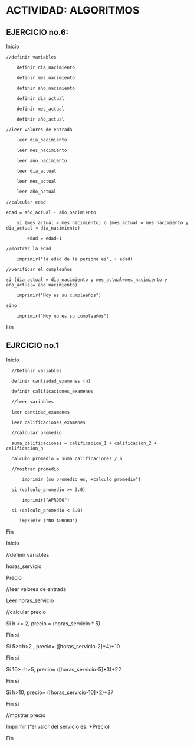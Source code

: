 # ACTIVIDAD: ALGORITMOS

## EJERCICIO no.6:

Inicio

    //definir variables

        definir dia_nacimiento

        definir mes_nacimiento

        definir año_nacimiento

        definir dia_actual

        definir mes_actual

        definir año_actual      

    //leer valores de entrada

        leer dia_nacimiento

        leer mes_nacimiento

        leer año_nacimiento

        leer dia_actual

        leer mes_actual

        leer año_actual   

    //calcular edad

    edad = año_actual - año_nacimiento

        si (mes_actual < mes_nacimiento) o (mes_actual = mes_nacimiento y dia_actual < dia_nacimiento)

            edad = edad-1

    //mostrar la edad

        imprimir("la edad de la persona es", + edad)   

    //verificar el cumpleaños

    si (dia_actual = dia_nacimiento y mes_actual=mes_nacimiento y año_actual= año nacimiento)

        imprimir("Hoy es su cumpleaños")

    sino 

        imprimir("Hoy no es su cumpleaños")

Fin       

## EJRCICIO no.1


Inicio 

      //Definir variables

      definir cantiadad_examenes (n)

      definir calificaciones_examenes

      //leer variables

      leer cantidad_examenes

      leer calificaciones_examenes

      //calcular promedio

      suma_calificaciones = calificacion_1 + calificacion_2 + calificacion_n

      calculo_promedio = suma_calificaciones / n

      //mostrar promedio

          imprimir (su promedio es, +calculo_promedio")

      si (calculo_promedio >= 3.0)
          
          imprimir("APROBO")

      si (calculo_promedio < 3.0)    

         imprimir ("NO APROBO")
Fin          

Inicio 



//definir variables

horas_servicio

Precio



//leer valores de entrada

Leer horas_servicio





//calcular precio

Si h <= 2, precio = (horas_servicio * 5)

Fin si 



Si  5>=h>2 , precio=  ([horas_servicio-2]*4)+10

Fin si 



Si 10>=h>5, precio= ([horas_servicio-5]*3)+22

Fin si 



Si h>10, precio= ([horas_servicio-10]*2)+37

Fin si 



//mostrar precio

Imprimir (“el valor del servicio es: +Precio)



Fin